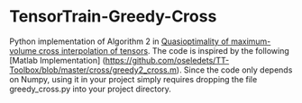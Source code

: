 # TensorTrain-Greedy-Cross
Python implementation of Algorithm 2 in [Quasioptimality of maximum-volume cross interpolation of tensors](https://www.sciencedirect.com/science/article/pii/S0024379514003711). The code is inspired by the following [Matlab Implementation] (https://github.com/oseledets/TT-Toolbox/blob/master/cross/greedy2_cross.m). Since the code only depends on Numpy, using it in your project simply requires dropping the file greedy_cross.py into your project directory.



